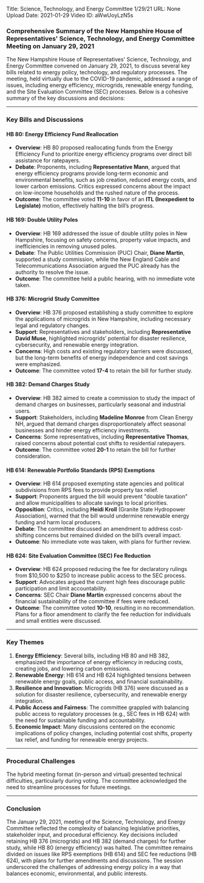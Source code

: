 Title: Science, Technology, and Energy Committee 1/29/21
URL: None
Upload Date: 2021-01-29
Video ID: aWwUoyLzN5s

### Comprehensive Summary of the New Hampshire House of Representatives' Science, Technology, and Energy Committee Meeting on January 29, 2021

The New Hampshire House of Representatives' Science, Technology, and Energy Committee convened on January 29, 2021, to discuss several key bills related to energy policy, technology, and regulatory processes. The meeting, held virtually due to the COVID-19 pandemic, addressed a range of issues, including energy efficiency, microgrids, renewable energy funding, and the Site Evaluation Committee (SEC) processes. Below is a cohesive summary of the key discussions and decisions:

---

### **Key Bills and Discussions**

#### **HB 80: Energy Efficiency Fund Reallocation**
- **Overview**: HB 80 proposed reallocating funds from the Energy Efficiency Fund to prioritize energy efficiency programs over direct bill assistance for ratepayers.
- **Debate**: Proponents, including **Representative Mann**, argued that energy efficiency programs provide long-term economic and environmental benefits, such as job creation, reduced energy costs, and lower carbon emissions. Critics expressed concerns about the impact on low-income households and the rushed nature of the process.
- **Outcome**: The committee voted **11-10** in favor of an **ITL (Inexpedient to Legislate)** motion, effectively halting the bill’s progress.

#### **HB 169: Double Utility Poles**
- **Overview**: HB 169 addressed the issue of double utility poles in New Hampshire, focusing on safety concerns, property value impacts, and inefficiencies in removing unused poles.
- **Debate**: The Public Utilities Commission (PUC) Chair, **Diane Martin**, supported a study commission, while the New England Cable and Telecommunications Association argued the PUC already has the authority to resolve the issue.
- **Outcome**: The committee held a public hearing, with no immediate vote taken.

#### **HB 376: Microgrid Study Committee**
- **Overview**: HB 376 proposed establishing a study committee to explore the applications of microgrids in New Hampshire, including necessary legal and regulatory changes.
- **Support**: Representatives and stakeholders, including **Representative David Muse**, highlighted microgrids’ potential for disaster resilience, cybersecurity, and renewable energy integration.
- **Concerns**: High costs and existing regulatory barriers were discussed, but the long-term benefits of energy independence and cost savings were emphasized.
- **Outcome**: The committee voted **17-4** to retain the bill for further study.

#### **HB 382: Demand Charges Study**
- **Overview**: HB 382 aimed to create a commission to study the impact of demand charges on businesses, particularly seasonal and industrial users.
- **Support**: Stakeholders, including **Madeline Monroe** from Clean Energy NH, argued that demand charges disproportionately affect seasonal businesses and hinder energy efficiency investments.
- **Concerns**: Some representatives, including **Representative Thomas**, raised concerns about potential cost shifts to residential ratepayers.
- **Outcome**: The committee voted **20-1** to retain the bill for further consideration.

#### **HB 614: Renewable Portfolio Standards (RPS) Exemptions**
- **Overview**: HB 614 proposed exempting state agencies and political subdivisions from RPS fees to provide property tax relief.
- **Support**: Proponents argued the bill would prevent "double taxation" and allow municipalities to allocate savings to local priorities.
- **Opposition**: Critics, including **Heidi Kroll** (Granite State Hydropower Association), warned that the bill would undermine renewable energy funding and harm local producers.
- **Debate**: The committee discussed an amendment to address cost-shifting concerns but remained divided on the bill’s overall impact.
- **Outcome**: No immediate vote was taken, with plans for further review.

#### **HB 624: Site Evaluation Committee (SEC) Fee Reduction**
- **Overview**: HB 624 proposed reducing the fee for declaratory rulings from $10,500 to $250 to increase public access to the SEC process.
- **Support**: Advocates argued the current high fees discourage public participation and limit accountability.
- **Concerns**: SEC Chair **Diane Martin** expressed concerns about the financial sustainability of the committee if fees were reduced.
- **Outcome**: The committee voted **10-10**, resulting in no recommendation. Plans for a floor amendment to clarify the fee reduction for individuals and small entities were discussed.

---

### **Key Themes**
1. **Energy Efficiency**: Several bills, including HB 80 and HB 382, emphasized the importance of energy efficiency in reducing costs, creating jobs, and lowering carbon emissions.
2. **Renewable Energy**: HB 614 and HB 624 highlighted tensions between renewable energy goals, public access, and financial sustainability.
3. **Resilience and Innovation**: Microgrids (HB 376) were discussed as a solution for disaster resilience, cybersecurity, and renewable energy integration.
4. **Public Access and Fairness**: The committee grappled with balancing public access to regulatory processes (e.g., SEC fees in HB 624) with the need for sustainable funding and accountability.
5. **Economic Impact**: Many discussions centered on the economic implications of policy changes, including potential cost shifts, property tax relief, and funding for renewable energy projects.

---

### **Procedural Challenges**
The hybrid meeting format (in-person and virtual) presented technical difficulties, particularly during voting. The committee acknowledged the need to streamline processes for future meetings.

---

### **Conclusion**
The January 29, 2021, meeting of the Science, Technology, and Energy Committee reflected the complexity of balancing legislative priorities, stakeholder input, and procedural efficiency. Key decisions included retaining HB 376 (microgrids) and HB 382 (demand charges) for further study, while HB 80 (energy efficiency) was halted. The committee remains divided on issues like RPS exemptions (HB 614) and SEC fee reductions (HB 624), with plans for further amendments and discussions. The session underscored the challenges of addressing energy policy in a way that balances economic, environmental, and public interests.